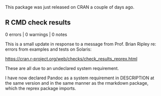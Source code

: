 This package was just released on CRAN a couple of days ago.

## R CMD check results

0 errors | 0 warnings | 0 notes

This is a small update in response to a message from Prof. Brian Ripley re: errors from examples and tests on Solaris:

https://cran.r-project.org/web/checks/check_results_reprex.html

These are all due to an undeclared system requirement.

I have now declared Pandoc as a system requirement in DESCRIPTION at the same version and in the same manner as the rmarkdown package, which the reprex package imports.
